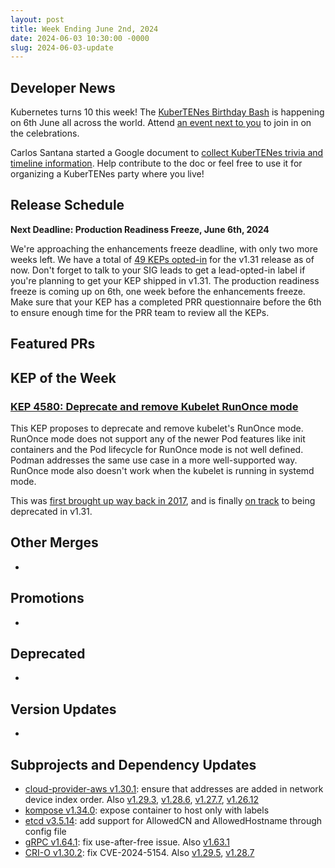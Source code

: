 ```yaml
---
layout: post
title: Week Ending June 2nd, 2024
date: 2024-06-03 10:30:00 -0000
slug: 2024-06-03-update
---
```


## Developer News

Kubernetes turns 10 this week! The [KuberTENes Birthday Bash](https://events.linuxfoundation.org/kuber10es-birthday-bash/) is happening on 6th June all across the world. Attend [an event next to you](https://www.cncf.io/kubertenes/) to join in on the celebrations.

Carlos Santana started a Google document to [collect KuberTENes trivia and timeline information](https://groups.google.com/a/kubernetes.io/g/dev/c/AmAbg-V2bv4). Help contribute to the doc or feel free to use it for organizing a KuberTENes party where you live!

## Release Schedule

**Next Deadline: Production Readiness Freeze, June 6th, 2024**

We're approaching the enhancements freeze deadline, with only two more weeks left. We have a total of [49 KEPs opted-in](https://bit.ly/k8s131-enhancements) for the v1.31 release as of now. Don't forget to talk to your SIG leads to get a lead-opted-in label if you're planning to get your KEP shipped in v1.31. The production readiness freeze is coming up on 6th, one week before the enhancements freeze. Make sure that your KEP has a completed PRR questionnaire before the 6th to ensure enough time for the PRR team to review all the KEPs.

## Featured PRs


## KEP of the Week

### [KEP 4580: Deprecate and remove Kubelet RunOnce mode](https://github.com/kubernetes/enhancements/issues/4580)

This KEP proposes to deprecate and remove kubelet's RunOnce mode. RunOnce mode does not support any of the newer Pod features like init containers and the Pod lifecycle for RunOnce mode is not well defined. Podman addresses the same use case in a more well-supported way. RunOnce mode also doesn't work when the kubelet is running in systemd mode. 

This was [first brought up way back in 2017](https://github.com/kubernetes/kubernetes/issues/47184), and is finally [on track](https://github.com/kubernetes/kubernetes/issues/124030) to being deprecated in v1.31. 

## Other Merges

*

## Promotions

*

## Deprecated

*

## Version Updates

*

## Subprojects and Dependency Updates

* [cloud-provider-aws v1.30.1](https://github.com/kubernetes/cloud-provider-aws/releases/tag/v1.30.1): ensure that addresses are added in network device index order. Also [v1.29.3](https://github.com/kubernetes/cloud-provider-aws/releases/tag/v1.29.3), [v1.28.6](https://github.com/kubernetes/cloud-provider-aws/releases/tag/v1.28.6), [v1.27.7](https://github.com/kubernetes/cloud-provider-aws/releases/tag/v1.27.7), [v1.26.12](https://github.com/kubernetes/cloud-provider-aws/releases/tag/v1.26.12)
* [kompose v1.34.0](https://github.com/kubernetes/kompose/releases/tag/v1.34.0): expose container to host only with labels
* [etcd v3.5.14](https://github.com/etcd-io/etcd/releases/tag/v3.5.14): add support for AllowedCN and AllowedHostname through config file
* [gRPC v1.64.1](https://github.com/grpc/grpc/releases/tag/v1.64.1): fix use-after-free issue. Also [v1.63.1](https://github.com/grpc/grpc/releases/tag/v1.63.1)
* [CRI-O v1.30.2](https://github.com/cri-o/cri-o/releases/tag/v1.30.2): fix CVE-2024-5154. Also [v1.29.5](https://github.com/cri-o/cri-o/releases/tag/v1.29.5), [v1.28.7](https://github.com/cri-o/cri-o/releases/tag/v1.28.7)

